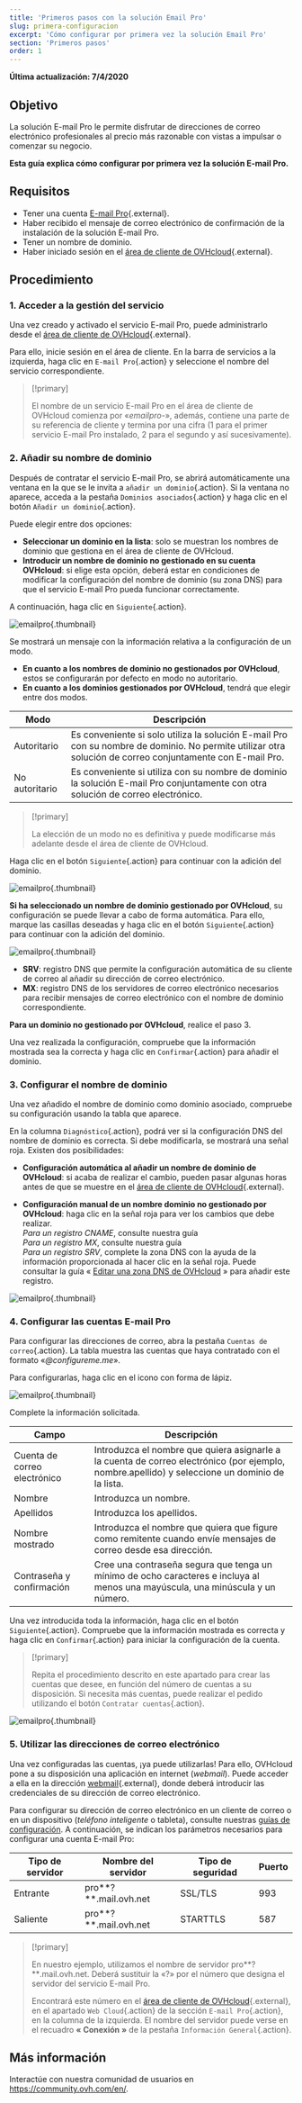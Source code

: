 ```yaml
---
title: 'Primeros pasos con la solución Email Pro'
slug: primera-configuracion
excerpt: 'Cómo configurar por primera vez la solución Email Pro'
section: 'Primeros pasos'
order: 1
---
```


**Última actualización: 7/4/2020**

## Objetivo

La solución E-mail Pro le permite disfrutar de direcciones de correo electrónico profesionales al precio más razonable con vistas a impulsar o comenzar su negocio.

**Esta guía explica cómo configurar por primera vez la solución E-mail Pro.**

## Requisitos

- Tener una cuenta [E-mail Pro](https://www.ovh.es/emails/email-pro/){.external}.
- Haber recibido el mensaje de correo electrónico de confirmación de la instalación de la solución E-mail Pro.
- Tener un nombre de dominio.
- Haber iniciado sesión en el [área de cliente de OVHcloud](https://www.ovh.com/auth/?action=gotomanager){.external}.

## Procedimiento

### 1. Acceder a la gestión del servicio

Una vez creado y activado el servicio E-mail Pro, puede administrarlo desde el [área de cliente de OVHcloud](https://www.ovh.com/auth/?action=gotomanager){.external}.

Para ello, inicie sesión en el área de cliente. En la barra de servicios a la izquierda, haga clic en `E-mail Pro`{.action} y seleccione el nombre del servicio correspondiente.

> [!primary]
>
> El nombre de un servicio E-mail Pro en el área de cliente de OVHcloud comienza por «*emailpro-*», además, contiene una parte de su referencia de cliente y termina por una cifra (1 para el primer servicio E-mail Pro instalado, 2 para el segundo y así sucesivamente).
>

### 2. Añadir su nombre de dominio

Después de contratar el servicio E-mail Pro, se abrirá automáticamente una ventana en la que se le invita a `añadir un dominio`{.action}. Si la ventana no aparece, acceda a la pestaña `Dominios asociados`{.action} y haga clic en el botón `Añadir un dominio`{.action}.

Puede elegir entre dos opciones:

- **Seleccionar un dominio en la lista**: solo se muestran los nombres de dominio que gestiona en el área de cliente de OVHcloud.
- **Introducir un nombre de dominio no gestionado en su cuenta OVHcloud**: si elige esta opción, deberá estar en condiciones de modificar la configuración del nombre de dominio (su zona DNS) para que el servicio E-mail Pro pueda funcionar correctamente.

A continuación, haga clic en `Siguiente`{.action}.

![emailpro](images/first_config_email_pro_add_domain.png){.thumbnail}

Se mostrará un mensaje con la información relativa a la configuración de un modo.

- **En cuanto a los nombres de dominio no gestionados por OVHcloud**, estos se configurarán por defecto en modo no autoritario.
- **En cuanto a los dominios gestionados por OVHcloud**, tendrá que elegir entre dos modos.

|Modo|Descripción|
|---|---|
|Autoritario|Es conveniente si solo utiliza la solución E-mail Pro con su nombre de dominio. No permite utilizar otra solución de correo conjuntamente con E-mail Pro.|
|No autoritario|Es conveniente si utiliza con su nombre de dominio la solución E-mail Pro conjuntamente con otra solución de correo electrónico.| 

> [!primary]
>
> La elección de un modo no es definitiva y puede modificarse más adelante desde el área de cliente de OVHcloud.
>

Haga clic en el botón `Siguiente`{.action} para continuar con la adición del dominio.

![emailpro](images/first_config_email_pro_add_domain_step2.png){.thumbnail}

**Si ha seleccionado un nombre de dominio gestionado por OVHcloud**, su configuración se puede llevar a cabo de forma automática. Para ello, marque las casillas deseadas y haga clic en el botón `Siguiente`{.action} para continuar con la adición del dominio.

![emailpro](images/first_config_email_pro_add_domain_step3.png){.thumbnail}

- **SRV**: registro DNS que permite la configuración automática de su cliente de correo al añadir su dirección de correo electrónico.
- **MX**: registro DNS de los servidores de correo electrónico necesarios para recibir mensajes de correo electrónico con el nombre de dominio correspondiente.

**Para un dominio no gestionado por OVHcloud**, realice el paso 3.

Una vez realizada la configuración, compruebe que la información mostrada sea la correcta y haga clic en `Confirmar`{.action} para añadir el dominio.

### 3. Configurar el nombre de dominio

Una vez añadido el nombre de dominio como dominio asociado, compruebe su configuración usando la tabla que aparece.

En la columna `Diagnóstico`{.action}, podrá ver si la configuración DNS del nombre de dominio es correcta. Si debe modificarla, se mostrará una señal roja. Existen dos posibilidades:

- **Configuración automática al añadir un nombre de dominio de OVHcloud**: si acaba de realizar el cambio, pueden pasar algunas horas antes de que se muestre en el [área de cliente de OVHcloud](https://www.ovh.com/auth/?action=gotomanager){.external}.

- **Configuración manual de un nombre dominio no gestionado por OVHcloud**: haga clic en la señal roja para ver los cambios que debe realizar. <br>*Para un registro CNAME*, consulte nuestra guía <br>*Para un registro MX*, consulte nuestra guía <br>*Para un registro SRV*, complete la zona DNS con la ayuda de la información proporcionada al hacer clic en la señal roja. Puede consultar la guía « [Editar una zona DNS de OVHcloud](../../domains/web_hosting_como_editar_mi_zona_dns/) » para añadir este registro.

![emailpro](images/first_config_email_pro_configure_domain_update.png){.thumbnail}

### 4. Configurar las cuentas E-mail Pro

Para configurar las direcciones de correo, abra la pestaña `Cuentas de correo`{.action}. La tabla muestra las cuentas que haya contratado con el formato «*@configureme.me*».

Para configurarlas, haga clic en el icono con forma de lápiz.

![emailpro](images/first_config_email_pro_configure_email_accounts.png){.thumbnail}

Complete la información solicitada.

|Campo|Descripción|
|---|---|
|Cuenta de correo electrónico|Introduzca el nombre que quiera asignarle a la cuenta de correo electrónico (por ejemplo, nombre.apellido) y seleccione un dominio de la lista.|
|Nombre|Introduzca un nombre.|
|Apellidos|Introduzca los apellidos.|
|Nombre mostrado|Introduzca el nombre que quiera que figure como remitente cuando envíe mensajes de correo desde esa dirección.|
|Contraseña y confirmación|Cree una contraseña segura que tenga un mínimo de ocho caracteres e incluya al menos una mayúscula, una minúscula y un número.| 

Una vez introducida toda la información, haga clic en el botón `Siguiente`{.action}. Compruebe que la información mostrada es correcta y haga clic en `Confirmar`{.action} para iniciar la configuración de la cuenta.

> [!primary]
>
> Repita el procedimiento descrito en este apartado para crear las cuentas que desee, en función del número de cuentas a su disposición. Si necesita más cuentas, puede realizar el pedido utilizando el botón `Contratar cuentas`{.action}.
>

![emailpro](images/first_config_email_pro_configure_email_accounts_step2.png){.thumbnail}

### 5. Utilizar las direcciones de correo electrónico

Una vez configuradas las cuentas, ¡ya puede utilizarlas! Para ello, OVHcloud pone a su disposición una aplicación en internet (*webmail*). Puede acceder a ella en la dirección [webmail](https://www.ovh.com/es/mail/){.external}, donde deberá introducir las credenciales de su dirección de correo electrónico.

Para configurar su dirección de correo electrónico en un cliente de correo o en un dispositivo (_teléfono inteligente_ o tableta), consulte nuestras [guías de configuración](../). A continuación, se indican los parámetros necesarios para configurar una cuenta E-mail Pro:

|Tipo de servidor|Nombre del servidor|Tipo de seguridad|Puerto|
|---|---|---|---|
|Entrante|pro**?**.mail.ovh.net|SSL/TLS|993|
|Saliente|pro**?**.mail.ovh.net|STARTTLS|587|

> [!primary]
>
> En nuestro ejemplo, utilizamos el nombre de servidor pro**?**.mail.ovh.net. Deberá sustituir la «?» por el número que designa el servidor del servicio E-mail Pro.
> 
> Encontrará este número en el [área de cliente de OVHcloud](https://www.ovh.com/auth/?action=gotomanager){.external}, en el apartado `Web Cloud`{.action} de la sección `E-mail Pro`{.action},
>  en la columna de la izquierda. El nombre del servidor puede verse en el recuadro **« Conexión »** de la pestaña `Información General`{.action}.
> 

## Más información

Interactúe con nuestra comunidad de usuarios en <https://community.ovh.com/en/>.

